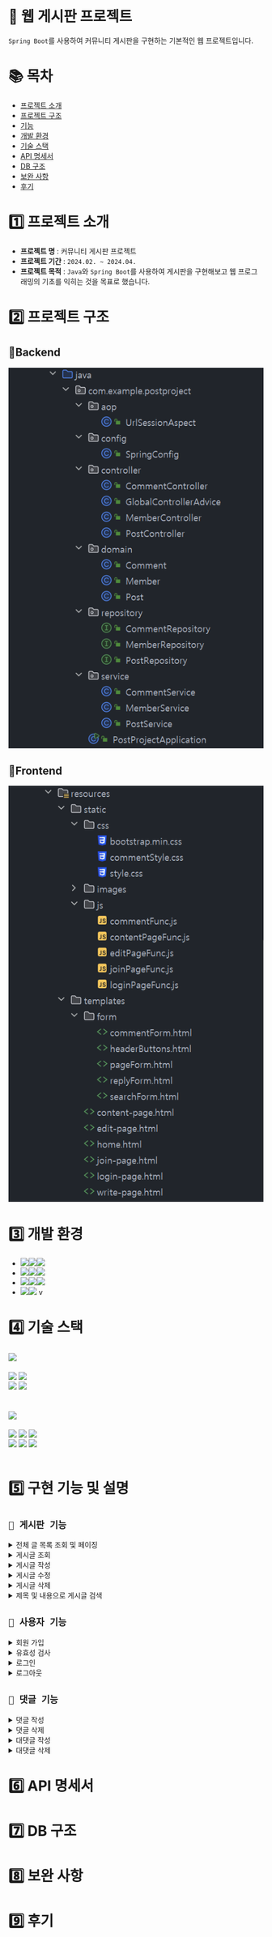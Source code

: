 # 🥕 웹 게시판 프로젝트

`Spring Boot`를 사용하여 커뮤니티 게시판을 구현하는 기본적인 웹 프로젝트입니다.

# 📚 목차

- [프로젝트 소개](#프로젝트-소개)
- [프로젝트 구조](#프로젝트-구조)
- [기능](#기능)
- [개발 환경](#개발-환경)
- [기술 스택](#기술-스택)
- [API 명세서](#API-명세서)
- [DB 구조](#DB-구조)
- [보완 사항](#보완-사항)
- [후기](#후기)

# 1️⃣ 프로젝트 소개

- **프로젝트 명** : 커뮤니티 게시판 프로젝트
- **프로젝트 기간** : `2024.02. ~ 2024.04.`
- **프로젝트 목적** : `Java`와 `Spring Boot`를 사용하여 게시판을 구현해보고 웹 프로그래밍의 기초를 익히는 것을 목표로
  했습니다.

# 2️⃣ 프로젝트 구조

## 📌Backend

![img.png](src/main/resources/static/images/img.png)

## 📌Frontend

![img_1.png](src/main/resources/static/images/img_1.png)

# 3️⃣ 개발 환경

- <img src="https://img.shields.io/badge/Framework-%23121011?style=for-the-badge"><img src="https://img.shields.io/badge/springboot-6DB33F?style=for-the-badge&logo=springboot&logoColor=white"><img src="https://img.shields.io/badge/3.2.2-515151?style=for-the-badge">
- <img src="https://img.shields.io/badge/Build-%23121011?style=for-the-badge"><img src="https://img.shields.io/badge/Gradle-02303A?style=for-the-badge&logo=Gradle&logoColor=white"><img src="https://img.shields.io/badge/8.5-515151?style=for-the-badge">
- <img src="https://img.shields.io/badge/Language-%23121011?style=for-the-badge"><img src="https://img.shields.io/badge/java-%23ED8B00?style=for-the-badge&logo=openjdk&logoColor=white"><img src="https://img.shields.io/badge/17-515151?style=for-the-badge">
- <img src="https://img.shields.io/badge/Project Encoding-%23121011?style=for-the-badge"><img src="https://img.shields.io/badge/UTF 8-EA2328?style=for-the-badge">
  v

# 4️⃣ 기술 스택

### <img src="https://img.shields.io/badge/Backend-%23121011?style=for-the-badge">

<img src="https://img.shields.io/badge/java-007396?style=for-the-badge&logo=java&logoColor=white"> <img src="https://img.shields.io/badge/mysql-4479A1?style=for-the-badge&logo=mysql&logoColor=white">
<br/>
<img src="https://img.shields.io/badge/spring boot-6DB33F?style=for-the-badge&logo=spring-boot&logoColor=white"> <img src="https://img.shields.io/badge/spring-6DB33F?style=for-the-badge&logo=spring&logoColor=white">
<br/>
<br/>

### <img src="https://img.shields.io/badge/frontend-%23121011?style=for-the-badge">

<img src="https://img.shields.io/badge/HTML5-E34F26?style=for-the-badge&logo=html5&logoColor=white"> <img src="https://img.shields.io/badge/CSS3-1572B6?style=for-the-badge&logo=css3&logoColor=white"> <img src="https://img.shields.io/badge/JavaScript-F7DF1E?style=for-the-badge&logo=javascript&logoColor=black">
<br/>
<img src="https://img.shields.io/badge/Bootstrap-563D7C?style=for-the-badge&logo=bootstrap&logoColor=white"> <img src="https://img.shields.io/badge/jQuery-0769AD?style=for-the-badge&logo=jquery&logoColor=white"> <img src="https://img.shields.io/badge/Thymeleaf-005F0F?style=for-the-badge&logo=thymeleaf&logoColor=white">
<br/>
<br/>

# 5️⃣ 구현 기능 및 설명

## `📌 게시판 기능`

<details>
<summary> 전체 글 목록 조회 및 페이징 </summary>

- 모든 게시글을 조회하며, 한 페이지에 15개의 게시글이 보이도록 페이징 처리를 했습니다.
- 이전 및 다음, 그리고 페이지 번호를 클릭하여 해당 페이지로 이동할 수 있습니다.

![img_3.png](src/main/resources/static/images/img_3.png)
![img_4.png](src/main/resources/static/images/img_4.png)

<hr/>
</details>

<details>
<summary> 게시글 조회 </summary>

- 게시글의 제목을 클릭하면 해당 게시글을 상세히 확인할 수 있습니다.

![img_5.png](src/main/resources/static/images/img_5.png)
![img_6.png](src/main/resources/static/images/img_6.png)

<hr/>
</details>

<details>
<summary> 게시글 작성 </summary>

- 회원만이 게시글을 작성할 수 있습니다.
- 제목과 내용을 모두 작성해야만 하며, 작성 시간은 자동으로 기록됩니다.

![img_7.png](src/main/resources/static/images/img_7.png)
![img_8.png](src/main/resources/static/images/img_8.png)
![img_9.png](src/main/resources/static/images/img_9.png)
![img_10.png](src/main/resources/static/images/img_10.png)

<hr/>
</details>

<details>
<summary> 게시글 수정 </summary>
- 게시글 작성자와 회원만이 게시글을 수정할 수 있습니다.
- 게시글 수정 시에는 제목과 내용을 수정할 수 있습니다.

![img_11.png](src/main/resources/static/images/img_11.png)
![img_12.png](src/main/resources/static/images/img_12.png)
![img_13.png](src/main/resources/static/images/img_13.png)

<hr/>
</details>

<details>
<summary> 게시글 삭제 </summary>

- 게시글 작성자와 회원만이 게시글을 삭제할 수 있습니다.

![img_14.png](src/main/resources/static/images/img_14.png)
![img_15.png](src/main/resources/static/images/img_15.png)

<hr/>
</details>

<details>
<summary> 제목 및 내용으로 게시글 검색 </summary>

- 제목 및 내용으로 게시글을 검색할 수 있습니다.

![img_19.png](src/main/resources/static/images/img_19.png)
![img_17.png](src/main/resources/static/images/img_17.png)

<hr/>
</details>

## `📌 사용자 기능`
<details>
<summary> 회원 가입 </summary>

- 회원 가입 시에는 아이디, 비밀번호, 이름, 닉네임을 입력해야 합니다.

![img_20.png](src/main/resources/static/images/img_20.png)
![img_21.png](src/main/resources/static/images/img_21.png)

<hr/>
</details>

<details>
<summary> 유효성 검사</summary>

- 회원 가입 시 아이디와 닉네임에 대해 유효성 검사를 진행합니다.
- 모든 칸은 필수 입력 칸입니다.

![img_22.png](src/main/resources/static/images/img_22.png)
![img_23.png](src/main/resources/static/images/img_23.png)

<hr/>
</details>

<details>
<summary> 로그인</summary>

- 아이디와 비밀번호를 입력하여 로그인할 수 있습니다.
- 로그인 시에는 세션을 생성하여 로그인 상태를 유지합니다.

![img_24.png](src/main/resources/static/images/img_24.png)
![img_25.png](src/main/resources/static/images/img_25.png)
![img_26.png](src/main/resources/static/images/img_26.png)
![img_27.png](src/main/resources/static/images/img_27.png)

<hr/>
</details>

<details>
<summary> 로그아웃 </summary>

- 로그인 상태에서만 로그아웃 버튼이 활성화 됩니다.
- 로그아웃 시에는 세션을 제거하여 로그아웃 상태로 전환합니다.

![img_28.png](src/main/resources/static/images/img_28.png)
![img_29.png](src/main/resources/static/images/img_29.png)

<hr/>
</details>

## `📌 댓글 기능`
<details>
<summary> 댓글 작성 </summary>

- 회원만이 댓글을 작성할 수 있습니다.
- 댓글을 작성하면 작성 시간이 자동으로 기록됩니다.

![img_31.png](src/main/resources/static/images/img_31.png)
![img_32.png](src/main/resources/static/images/img_32.png)

<hr/>
</details>
<details>
<summary>댓글 삭제</summary>

- 댓글 작성자일 경우 삭제 버튼이 활성화 됩니다.
- 댓글을 삭제하면 해당 댓글을 삭제하고, 대댓글이 있다면 대댓글도 함께 삭제됩니다.

![img_33.png](src/main/resources/static/images/img_33.png)
![img_34.png](src/main/resources/static/images/img_34.png)

<hr/>
</details>

<details>
<summary> 대댓글 작성 </summary>

- 회원은 댓글의 답글 버튼을 눌러, 대댓글을 작성할 수 있습니다.
- 대댓글을 작성하면 작성 시간이 자동으로 기록됩니다.
- 대댓글은 댓글의 아래에 위치하며, 댓글과 대댓글은 들여쓰기로 구분됩니다.

![img_35.png](src/main/resources/static/images/img_35.png)
![img_36.png](src/main/resources/static/images/img_36.png)

<hr/>
</details>

<details>
<summary> 대댓글 삭제</summary>

- 대댓글 작성자와 회원만이 대댓글을 삭제할 수 있습니다.
- 대댓글을 삭제하면 해당 대댓글만 삭제 됩니다.

![img_37.png](src/main/resources/static/images/img_37.png)
![img_38.png](src/main/resources/static/images/img_38.png)

<hr/>
</details>

# 6️⃣ API 명세서



# 7️⃣ DB 구조



# 8️⃣ 보완 사항



# 9️⃣ 후기